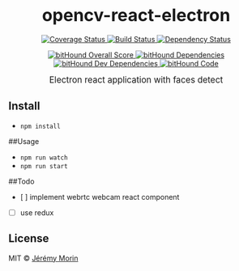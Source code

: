 <big><h1 align="center">opencv-react-electron</h1></big>
<p align="center">
  <a href="https://coveralls.io/r/Jermorin/opencv-react-electron">
    <img src="https://img.shields.io/coveralls/Jermorin/opencv-react-electron.svg?style=flat-square"
         alt="Coverage Status">
  </a>

  <a href="https://travis-ci.org/Jermorin/opencv-react-electron">
    <img src="https://img.shields.io/travis/Jermorin/opencv-react-electron.svg?style=flat-square"
         alt="Build Status">
  </a>

  <a href="https://david-dm.org/Jermorin/opencv-react-electron.svg">
    <img src="https://david-dm.org/Jermorin/opencv-react-electron.svg?style=flat-square"
         alt="Dependency Status">
  </a>
</p>
<p align="center">
  <a href="https://www.bithound.io/github/Jermorin/opencv-react-electron">
    <img src="https://www.bithound.io/github/Jermorin/opencv-react-electron/badges/score.svg"
         alt="bitHound Overall Score">
  </a>
  
  <a href="https://www.bithound.io/github/Jermorin/opencv-react-electron/master/dependencies/npm">
    <img src="https://www.bithound.io/github/Jermorin/opencv-react-electron/badges/dependencies.svg"
         alt="bitHound Dependencies">
  </a>
  
  <a href="https://www.bithound.io/github/Jermorin/opencv-react-electron/master/dependencies/npm">
    <img src="https://www.bithound.io/github/Jermorin/opencv-react-electron/badges/devDependencies.svg"
         alt="bitHound Dev Dependencies">
  </a>
  
  <a href="https://www.bithound.io/github/Jermorin/opencv-react-electron">
    <img src="https://www.bithound.io/github/Jermorin/opencv-react-electron/badges/code.svg"
         alt="bitHound Code">
  </a>
</p>

<p align="center">
  <big>
    Electron react application with faces detect
  </big>
</p>


## Install

- `npm install`

##Usage

- `npm run watch`
- `npm run start`

##Todo

- [ ] implement webrtc webcam react component 
- [ ] use redux


## License

MIT © [Jérémy Morin](http://jermor.in)

